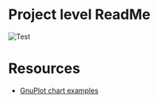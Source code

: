 # Project level ReadMe

![Test](https://github.com/jamescauwelier/gnuplotter/actions/workflows/build-and-test.yml/badge.svg)

# Resources

- [GnuPlot chart examples](https://alvinalexander.com/technology/gnuplot-charts-graphs-examples/)